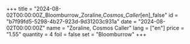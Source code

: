 +++
title = "2024-08-02T00:00:00Z_Bloomburrow_Zoraline,_Cosmos_Caller_[en]_false"
id = "b7f99fd5-5298-4b27-923d-9d31203c931a"
date = "2024-08-02T00:00:00Z"
name = "Zoraline, Cosmos Caller"
lang = ["en"]
price = "1.55"
quantity = 4
foil = false
set = "Bloomburrow"
+++
